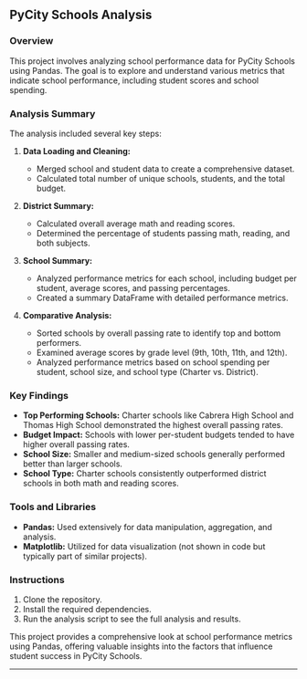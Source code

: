 ## PyCity Schools Analysis

### Overview
This project involves analyzing school performance data for PyCity Schools using Pandas. The goal is to explore and understand various metrics that indicate school performance, including student scores and school spending.

### Analysis Summary
The analysis included several key steps:

1. **Data Loading and Cleaning:**
   - Merged school and student data to create a comprehensive dataset.
   - Calculated total number of unique schools, students, and the total budget.

2. **District Summary:**
   - Calculated overall average math and reading scores.
   - Determined the percentage of students passing math, reading, and both subjects.

3. **School Summary:**
   - Analyzed performance metrics for each school, including budget per student, average scores, and passing percentages.
   - Created a summary DataFrame with detailed performance metrics.

4. **Comparative Analysis:**
   - Sorted schools by overall passing rate to identify top and bottom performers.
   - Examined average scores by grade level (9th, 10th, 11th, and 12th).
   - Analyzed performance metrics based on school spending per student, school size, and school type (Charter vs. District).

### Key Findings
- **Top Performing Schools:** Charter schools like Cabrera High School and Thomas High School demonstrated the highest overall passing rates.
- **Budget Impact:** Schools with lower per-student budgets tended to have higher overall passing rates.
- **School Size:** Smaller and medium-sized schools generally performed better than larger schools.
- **School Type:** Charter schools consistently outperformed district schools in both math and reading scores.

### Tools and Libraries
- **Pandas:** Used extensively for data manipulation, aggregation, and analysis.
- **Matplotlib:** Utilized for data visualization (not shown in code but typically part of similar projects).

### Instructions
1. Clone the repository.
2. Install the required dependencies.
3. Run the analysis script to see the full analysis and results.

This project provides a comprehensive look at school performance metrics using Pandas, offering valuable insights into the factors that influence student success in PyCity Schools.

---

